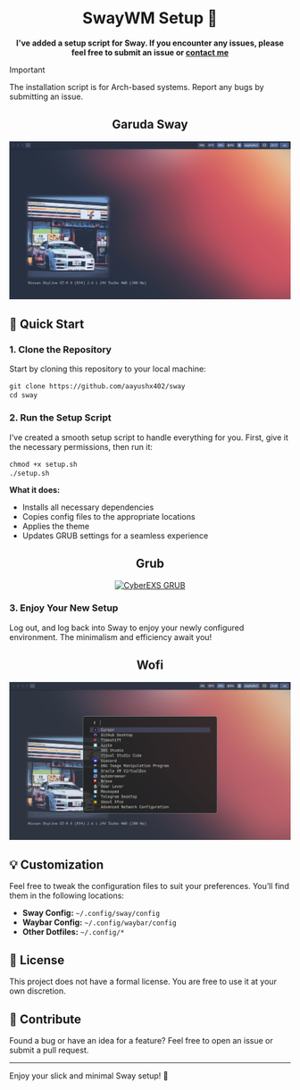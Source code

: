<h1 align="center">SwayWM Setup 🚀</h1>

<p align="center"><strong>I've added a setup script for Sway. If you encounter any issues, please feel free to submit an issue or <a href="mailto:aayushchalise8@gmail.com">contact me</a></strong>


> [!IMPORTANT]
> The installation script is for Arch-based systems. Report any bugs by submitting an issue.

<h2 align="center">Garuda Sway</h2>
<p align="center">
  <a href="/" target="_blank" rel="noreferrer"><img src="https://github.com/aayushx402/Linux-Background/blob/main/IMG_20240706_232523.png" alt="Garuda Sway"></a>
</p>

<h2>🚀 Quick Start</h2>

<h3>1. Clone the Repository</h3>
<p>Start by cloning this repository to your local machine:</p>

<pre><code>git clone https://github.com/aayushx402/sway
cd sway</code></pre>

<h3>2. Run the Setup Script</h3>
<p>I’ve created a smooth setup script to handle everything for you. First, give it the necessary permissions, then run it:</p>

<pre><code>chmod +x setup.sh
./setup.sh</code></pre>

<p><strong>What it does:</strong></p>
<ul>
  <li>Installs all necessary dependencies</li>
  <li>Copies config files to the appropriate locations</li>
  <li>Applies the theme</li>
  <li>Updates GRUB settings for a seamless experience</li>
</ul>

<h2 align="center">Grub</h2>
<p align="center">
  <a href="/" target="_blank" rel="noreferrer"><img src="https://github.com/Jacksaur/Gorgeous-GRUB/blob/main/Images/CyberEXS.png" alt="CyberEXS GRUB"></a>
</p>

<h3>3. Enjoy Your New Setup</h3>
<p>Log out, and log back into Sway to enjoy your newly configured environment. The minimalism and efficiency await you!</p>

<h2 align="center">Wofi</h2>
<p align="center">
  <a href="/" target="_blank" rel="noreferrer"><img src="https://github.com/aayushx402/Linux-Background/blob/main/swappy-20240706-232843.png" alt="Wofi"></a>
</p>

<h2>💡 Customization</h2>
<p>Feel free to tweak the configuration files to suit your preferences. You’ll find them in the following locations:</p>
<ul>
  <li><strong>Sway Config:</strong> <code>~/.config/sway/config</code></li>
  <li><strong>Waybar Config:</strong> <code>~/.config/waybar/config</code></li>
  <li><strong>Other Dotfiles:</strong> <code>~/.config/*</code></li>
</ul>

<h2>📜 License</h2>
<p>This project does not have a formal license. You are free to use it at your own discretion.</p>

<h2>🎉 Contribute</h2>
<p>Found a bug or have an idea for a feature? Feel free to open an issue or submit a pull request.</p>

<hr>
<p>Enjoy your slick and minimal Sway setup! 🚀</p>
